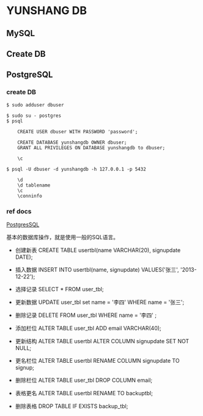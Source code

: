 YUNSHANG DB
===========

## MySQL

## Create DB
## PostgreSQL

### create DB
 
    $ sudo adduser dbuser

    $ sudo su - postgres
    $ psql

        CREATE USER dbuser WITH PASSWORD 'password';

        CREATE DATABASE yunshangdb OWNER dbuser;
        GRANT ALL PRIVILEGES ON DATABASE yunshangdb to dbuser;

        \c

    $ psql -U dbuser -d yunshangdb -h 127.0.0.1 -p 5432

        \d
        \d tablename
        \c
        \conninfo

### ref docs

[PostgresSQL][]

[PostgresSQL]: file:///home/itang/resources/postgres/PostgreSQL%E6%96%B0%E6%89%8B%E5%85%A5%E9%97%A8%20-%20%E9%98%AE%E4%B8%80%E5%B3%B0%E7%9A%84%E7%BD%91%E7%BB%9C%E6%97%A5%E5%BF%97.html "PostgresSQL"

基本的数据库操作，就是使用一般的SQL语言。

* 创建新表 
CREATE TABLE usertbl(name VARCHAR(20), signupdate DATE);

* 插入数据 
INSERT INTO usertbl(name, signupdate) VALUES('张三', '2013-12-22');

* 选择记录 
SELECT * FROM user_tbl;

* 更新数据 
UPDATE user_tbl set name = '李四' WHERE name = '张三';

* 删除记录 
DELETE FROM user_tbl WHERE name = '李四' ;

* 添加栏位 
ALTER TABLE user_tbl ADD email VARCHAR(40);

* 更新结构 
ALTER TABLE usertbl ALTER COLUMN signupdate SET NOT NULL;

* 更名栏位 
ALTER TABLE usertbl RENAME COLUMN signupdate TO signup;

* 删除栏位 
ALTER TABLE user_tbl DROP COLUMN email;

* 表格更名 
ALTER TABLE usertbl RENAME TO backuptbl;

* 删除表格 
DROP TABLE IF EXISTS backup_tbl;